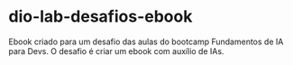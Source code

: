 # dio-lab-desafios-ebook
Ebook criado para um desafio das aulas do bootcamp Fundamentos de IA para Devs. O desafio é criar um ebook com auxílio de IAs. 
